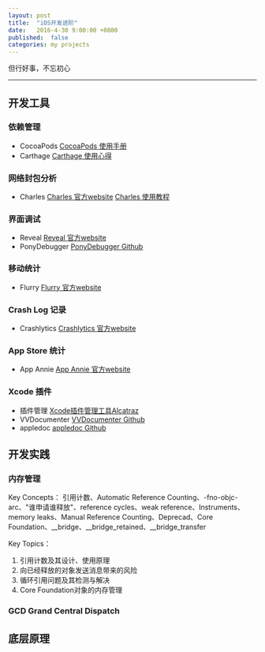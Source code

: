 ```yaml
---
layout: post
title:  "iOS开发进阶"
date:   2016-4-30 9:00:00 +0800
published:  false
categories: my projects
---
```


但行好事，不忘初心

---

## **开发工具**

### 依赖管理

* CocoaPods 
[CocoaPods 使用手册](http://www.cnblogs.com/ouyangfang/p/4173544.html)
* Carthage
[Carthage 使用心得](http://www.jianshu.com/p/bf263c596538)

### 网络封包分析

* Charles
[Charles 官方website](http://www.charlesproxy.com)
[Charles 使用教程](http://blog.csdn.net/jiangwei0910410003/article/details/41620363)

### 界面调试

* Reveal
[Reveal 官方website](http://revealapp.com)
* PonyDebugger
[PonyDebugger Github](https://github.com/square/PonyDebugger)

### 移动统计

* Flurry
[Flurry 官方website](http://www.flurry.com)

### Crash Log 记录

* Crashlytics
[Crashlytics 官方website](https://try.crashlytics.com)

### App Store 统计

* App Annie
[App Annie 官方website](https://www.appannie.com)

### Xcode 插件

* 插件管理
[Xcode插件管理工具Alcatraz](http://www.jianshu.com/p/7a2484123bf6)
* VVDocumenter
[VVDocumenter Github](https://github.com/onevcat/VVDocumenter-Xcode)
* appledoc
[appledoc Github](https://github.com/tomaz/appledoc)


## **开发实践**

### 内存管理

Key Concepts：
引用计数、Automatic Reference Counting、-fno-objc-arc、"谁申请谁释放"、reference cycles、weak reference、Instruments、memory leaks、Manual Reference Counting、Deprecad、Core Foundation、__bridge、__bridge_retained、__bridge_transfer

Key Topics：
1. 引用计数及其设计、使用原理
2. 向已经释放的对象发送消息带来的风险
3. 循环引用问题及其检测与解决
4. Core Foundation对象的内存管理

### GCD Grand Central Dispatch


## **底层原理**
